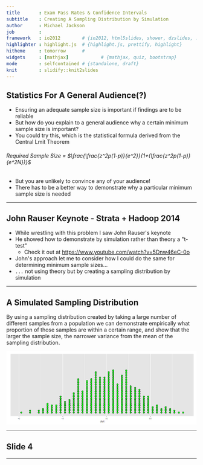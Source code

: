 ```yaml
---
title       : Exam Pass Rates & Confidence Intervals
subtitle    : Creating A Sampling Distribution by Simulation
author      : Michael Jackson
job         : 
framework   : io2012        # {io2012, html5slides, shower, dzslides, ...}
highlighter : highlight.js  # {highlight.js, prettify, highlight}
hitheme     : tomorrow      # 
widgets     : [mathjax]            # {mathjax, quiz, bootstrap}
mode        : selfcontained # {standalone, draft}
knit        : slidify::knit2slides
---
```


## Statistics For A General Audience(?)

* Ensuring an adequate sample size is important if findings are to be reliable
* But how do you explain to a general audience why a certain minimum sample size is important?
* You could try this, which is the statistical formula derived from the Central Lmit Theorem

###### Required Sample Size = $\frac{\frac{z^2p(1-p)}{e^2}}{1+(\frac{z^2p(1-p)}{e^2N})}$

* But you are unlikely to convince any of your audience!
* There has to be a better way to demonstrate why a particular minimum sample size is needed


--- 

## John Rauser Keynote - Strata + Hadoop 2014

* While wrestling with this problem I saw John Rauser's keynote 
* He showed how to demonstrate by simulation rather than theory a "t-test"
    + Check it out at https://www.youtube.com/watch?v=5Dnw46eC-0o
* John's approach let me to consider how I could do the same for determining minimum sample sizes...
* `...` not using theory but by creating a sampling distribution by simulation

--- 

## A Simulated Sampling Distribution

By using a sampling distribution created by taking a large number of different samples from a population we can demonstrate empirically what proportion of those samples are within a certain range, and show that the larger the sample size, the narrower variance from the mean of the sampling distribution. 

![plot of chunk unnamed-chunk-1](assets/fig/unnamed-chunk-1-1.png) 


--- 

## Slide 4




--- 





